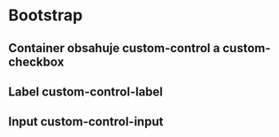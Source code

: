 # Bootstrap
## Container obsahuje custom-control a custom-checkbox
## Label custom-control-label
## Input custom-control-input
